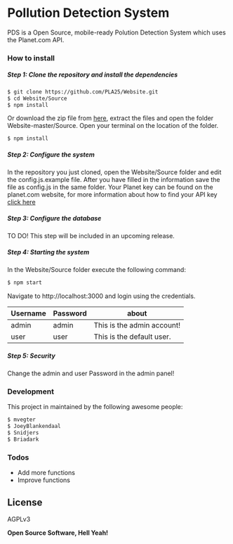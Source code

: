 # Pollution Detection System

PDS is a Open Source, mobile-ready Polution Detection System which uses the Planet.com API.


### How to install

##### Step 1: Clone the repository and install the dependencies
```sh
$ git clone https://github.com/PLA25/Website.git
$ cd Website/Source
$ npm install
```
Or download the zip file from [here](https://github.com/PLA25/Website/archive/master.zip), extract the files and open the folder Website-master/Source.
Open your terminal on the location of the folder.
```sh
$ npm install
```

##### Step 2: Configure the system
In the repository you just cloned, open the Website/Source folder and edit the config.js.example file.
After you have filled in the information save the file as config.js in the same folder.
Your Planet key can be found on the planet.com website, for more information about how to find your API key [click here](https://support.planet.com/hc/en-us/articles/212318178-What-is-my-API-key-)

##### Step 3: Configure the database
TO DO!
This step will be included in an upcoming release.


##### Step 4: Starting the system
In the Website/Source folder execute the following command:
```sh
$ npm start
```
Navigate to http://localhost:3000 and login using the credentials.

| Username | Password | about |
| ------ | ------ | ------ |
| admin | admin | This is the admin account! |
| user | user | This is the default user. |

##### Step 5: Security
Change the admin and user Password in the admin panel!



### Development

This project in maintained by the following awesome people:
```sh
$ mvegter
$ JoeyBlankendaal
$ Snidjers
$ Briadark
```



### Todos

 - Add more functions
 - Improve functions

License
----

AGPLv3


**Open Source Software, Hell Yeah!**


